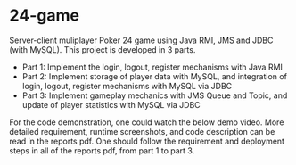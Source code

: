 # 24-game
Server-client muliplayer Poker 24 game using Java RMI, JMS and JDBC (with MySQL). This project is developed in 3 parts.

- Part 1: Implement the login, logout, register mechanisms with Java RMI
- Part 2: Implement storage of player data with MySQL, and integration of login, logout, register mechanisms with MySQL via JDBC
- Part 3: Implement gameplay mechanics with JMS Queue and Topic, and update of player statistics with MySQL via JDBC

For the code demonstration, one could watch the below demo video. More detailed requirement, runtime screenshots, and code description can be read in the reports pdf. One should follow the requirement and deployment steps in all of the reports pdf, from part 1 to part 3.
